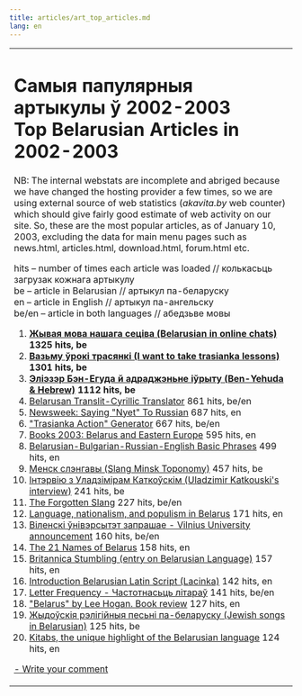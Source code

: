 ```yaml
---
title: articles/art_top_articles.md 
lang: en
---
```



<table>
<tbody>
<tr class="odd">

<td>
<h1 id="самыя-папулярныя-артыкулы-ў-2002-2003-top-belarusian-articles-in-2002-2003">Самыя папулярныя артыкулы ў 2002-2003<br />
Top Belarusian Articles in 2002-2003</h1>
<p>NB: The internal webstats are incomplete and abriged because we have changed the hosting provider a few times, so we are using external source of web statistics (<em>akavita.by</em> web counter) which should give fairly good estimate of web activity on our site. So, these are the most popular articles, as of January 10, 2003, excluding the data for main menu pages such as news.html, articles.html, download.html, forum.html etc.</p>
<p><span class="small">hits – number of times each article was loaded // колькасьць загрузак кожнага артыкулу<br />
be – article in Belarusian // артыкул па-беларуску<br />
en – article in English // артыкул па-ангельску<br />
be/en – article in both languages // абедзьве мовы<br />
</span></p>
<ol>
<li><strong><a href="http://www.pravapis.org/articles/art_netspeak.html">Жывая мова нашага сеціва (Belarusian in online chats)</a> 1325 hits, be</strong></li>
<li><strong><a href="http://www.pravapis.org/articles/art_trasianka1.html">Вазьму ўрокi трасянкi (I want to take trasianka lessons)</a> 1301 hits, be</strong></li>
<li><strong><a href="http://www.pravapis.org/articles/art_hebrew1.html">Эліэзэр Бэн-Егуда й адраджэньне іўрыту (Ben-Yehuda &amp; Hebrew)</a> 1112 hits, be</strong></li>
<li><a href="http://www.pravapis.org/translator.html">Belarusan Translit-Cyrillic Translator</a> 861 hits, be/en</li>
<li><a href="http://www.pravapis.org/articles/art_no_russian.html">Newsweek: Saying "Nyet" To Russian</a> 687 hits, en</li>
<li><a href="http://www.pravapis.org/trasianka.html">"Trasianka Action" Generator</a> 667 hits, be/en</li>
<li><a href="http://www.pravapis.org/books2003.html">Books 2003: Belarus and Eastern Europe</a> 595 hits, en</li>
<li><a href="http://www.pravapis.org/articles/art_phrases1.html">Belarusian-Bulgarian-Russian-English Basic Phrases</a> 499 hits, en</li>
<li><a href="http://www.pravapis.org/articles/art_minsk1.html">Менск слэнгавы (Slang Minsk Toponomy)</a> 457 hits, be</li>
<li><a href="http://www.pravapis.org/articles/art_alice_interview.html">Інтэрвію з Уладзімірам Каткоўскім (Uladzimir Katkouski's interview)</a> 241 hits, be</li>
<li><a href="http://www.pravapis.org/articles/art_top100.html">The Forgotten Slang</a> 227 hits, be/en</li>
<li><a href="http://www.pravapis.org/articles/art_goujon1.html">Language, nationalism, and populism in Belarus</a> 171 hits, en</li>
<li><a href="http://www.pravapis.org/articles/art_wilno_university.html">Віленскі ўнівэрсытэт запрашае - Vilnius University announcement</a> 160 hits, be/en</li>
<li><a href="http://www.pravapis.org/articles/art_belarus_name.html">The 21 Names of Belarus</a> 158 hits, en</li>
<li><a href="http://www.pravapis.org/articles/art_brit.html">Britannica Stumbling (entry on Belarusian Language)</a> 157 hits, en</li>
<li><a href="http://www.pravapis.org/articles/art_lac1.html">Introduction Belarusian Latin Script (Lacinka)</a> 142 hits, en</li>
<li><a href="http://www.pravapis.org/articles/art_letter_frequency.html">Letter Frequency - Частотнасьць літараў</a> 141 hits, be/en</li>
<li><a href="http://www.pravapis.org/articles/art_belarus_hogan.html">"Belarus" by Lee Hogan. Book review</a> 127 hits, en</li>
<li><a href="http://www.pravapis.org/articles/art_jewish_belarus.html">Жыдоўскія рэлігійныя песьні па-беларуску (Jewish songs in Belarusian)</a> 125 hits, be</li>
<li><a href="http://www.pravapis.org/articles/art_kitab1_en.html">Kitabs, the unique highlight of the Belarusian language</a> 124 hits, en</li>
</ol>
<p><span class="small"><a href="gb_add.html?ref=http%3A%2F%2Fwww%2Epravapis%2Eorg%2Fart%5Ftop%5Farticles%2Easp">- Write your comment</a></span></p></td>
</tr>
</tbody>
</table>
